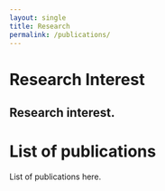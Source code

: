 ```yaml
---
layout: single
title: Research
permalink: /publications/
---
```

# Research Interest
Research interest.
---
# List of publications
List of publications here.




